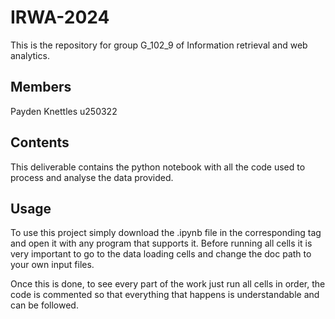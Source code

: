 # IRWA-2024

This is the repository for group G_102_9 of Information retrieval and web analytics.

## Members

Payden Knettles u250322

## Contents

This deliverable contains the python notebook with all the code used to process and analyse the data provided.

## Usage

To use this project simply download the .ipynb file in the corresponding tag and open it with any program that supports it. Before running all cells it is very important to go to the data loading cells and change the doc path to your own input files.

Once this is done, to see every part of the work just run all cells in order, the code is commented so that everything that happens is understandable and can be followed.
